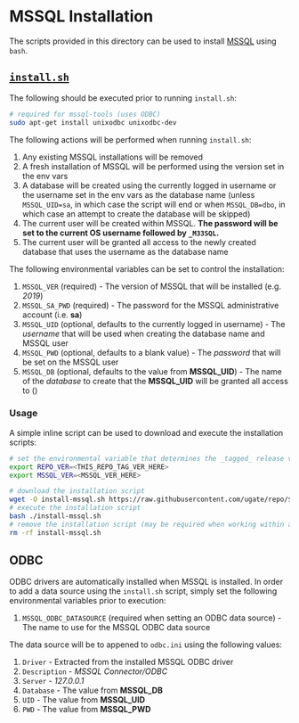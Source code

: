 # MSSQL Installation
The scripts provided in this directory can be used to install [MSSQL](https://www.microsoft.com/en-us/sql-server) using `bash`.

## [`install.sh`](install.sh)
The following should be executed prior to running `install.sh`:

```sh
# required for mssql-tools (uses ODBC)
sudo apt-get install unixodbc unixodbc-dev
```

The following actions will be performed when running `install.sh`:

1. Any existing MSSQL installations will be removed
1. A fresh installation of MSSQL will be performed using the version set in the env vars
1. A database will be created using the currently logged in username or the username set in the env vars as the database name (unless `MSSQL_UID=sa`, in which case the script will end or when `MSSQL_DB=dbo`, in which case an attempt to create the database will be skipped)
1. The current user will be created within MSSQL. __The password will be set to the current OS username followed by `_M33SQL`.__
1. The current user will be granted all access to the newly created database that uses the username as the database name

The following environmental variables can be set to control the installation:

1. `MSSQL_VER` (required) - The version of MSSQL that will be installed (e.g. _2019_)
1. `MSSQL_SA_PWD` (required) - The password for the MSSQL administrative account (i.e. __sa__)
1. `MSSQL_UID` (optional, defaults to the currently logged in username) - The _username_ that will be used when creating the database name and MSSQL user
1. `MSSQL_PWD` (optional, defaults to a blank value) - The _password_ that will be set on the MSSQL user
1. `MSSQL_DB` (optional, defaults to the value from __MSSQL_UID__) - The name of the _database_ to create that the __MSSQL_UID__ will be granted all access to ()

### Usage
A simple inline script can be used to download and execute the installation scripts:

```sh
# set the environmental variable that determines the _tagged_ release version of the installation scripts
export REPO_VER=<THIS_REPO_TAG_VER_HERE>
export MSSQL_VER=<MSSQL_VER_HERE>

# download the installation script
wget -O install-mssql.sh https://raw.githubusercontent.com/ugate/repo/$REPO_VER/MSSQL/install.sh
# execute the installation script
bash ./install-mssql.sh
# remove the installation script (may be required when working within a repository directory)
rm -rf install-mssql.sh
```

## ODBC
ODBC drivers are automatically installed when MSSQL is installed. In order to add a data source using the `install.sh` script, simply set the following environmental variables prior to execution:

1. `MSSQL_ODBC_DATASOURCE` (required when setting an ODBC data source) - The name to use for the MSSQL ODBC data source

The data source will be to appened to `odbc.ini` using the following values:

1. `Driver` - Extracted from the installed MSSQL ODBC driver
1. `Description` - _MSSQL Connector/ODBC_
1. `Server` - _127.0.0.1_
1. `Database` - The value from __MSSQL_DB__
1. `UID` - The value from __MSSQL_UID__
1. `PWD` - The value from __MSSQL_PWD__